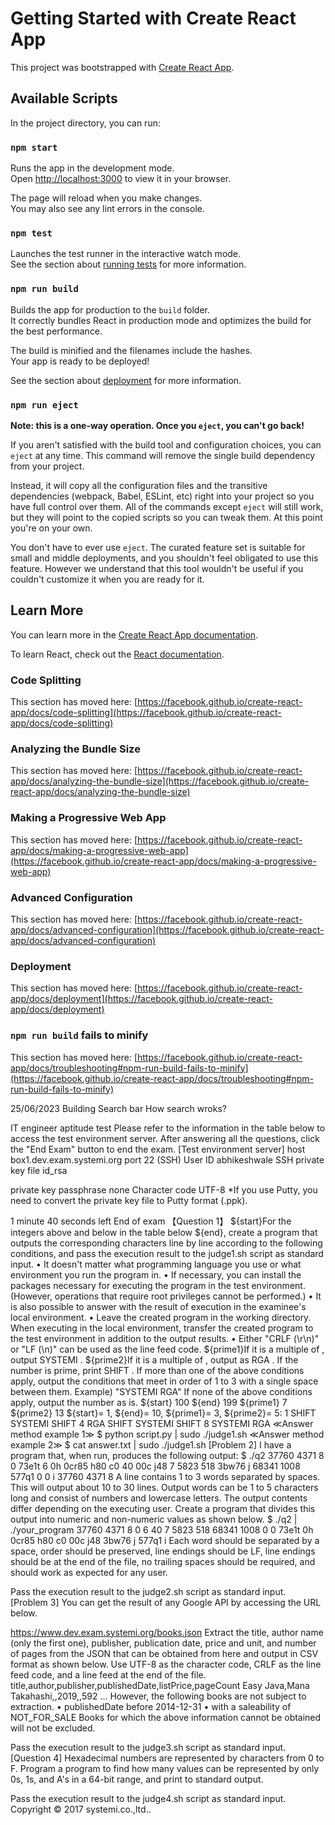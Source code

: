 # Getting Started with Create React App

This project was bootstrapped with [Create React App](https://github.com/facebook/create-react-app).

## Available Scripts

In the project directory, you can run:

### `npm start`

Runs the app in the development mode.\
Open [http://localhost:3000](http://localhost:3000) to view it in your browser.

The page will reload when you make changes.\
You may also see any lint errors in the console.

### `npm test`

Launches the test runner in the interactive watch mode.\
See the section about [running tests](https://facebook.github.io/create-react-app/docs/running-tests) for more information.

### `npm run build`

Builds the app for production to the `build` folder.\
It correctly bundles React in production mode and optimizes the build for the best performance.

The build is minified and the filenames include the hashes.\
Your app is ready to be deployed!

See the section about [deployment](https://facebook.github.io/create-react-app/docs/deployment) for more information.

### `npm run eject`

**Note: this is a one-way operation. Once you `eject`, you can't go back!**

If you aren't satisfied with the build tool and configuration choices, you can `eject` at any time. This command will remove the single build dependency from your project.

Instead, it will copy all the configuration files and the transitive dependencies (webpack, Babel, ESLint, etc) right into your project so you have full control over them. All of the commands except `eject` will still work, but they will point to the copied scripts so you can tweak them. At this point you're on your own.

You don't have to ever use `eject`. The curated feature set is suitable for small and middle deployments, and you shouldn't feel obligated to use this feature. However we understand that this tool wouldn't be useful if you couldn't customize it when you are ready for it.

## Learn More

You can learn more in the [Create React App documentation](https://facebook.github.io/create-react-app/docs/getting-started).

To learn React, check out the [React documentation](https://reactjs.org/).

### Code Splitting

This section has moved here: [https://facebook.github.io/create-react-app/docs/code-splitting](https://facebook.github.io/create-react-app/docs/code-splitting)

### Analyzing the Bundle Size

This section has moved here: [https://facebook.github.io/create-react-app/docs/analyzing-the-bundle-size](https://facebook.github.io/create-react-app/docs/analyzing-the-bundle-size)

### Making a Progressive Web App

This section has moved here: [https://facebook.github.io/create-react-app/docs/making-a-progressive-web-app](https://facebook.github.io/create-react-app/docs/making-a-progressive-web-app)

### Advanced Configuration

This section has moved here: [https://facebook.github.io/create-react-app/docs/advanced-configuration](https://facebook.github.io/create-react-app/docs/advanced-configuration)

### Deployment

This section has moved here: [https://facebook.github.io/create-react-app/docs/deployment](https://facebook.github.io/create-react-app/docs/deployment)

### `npm run build` fails to minify

This section has moved here: [https://facebook.github.io/create-react-app/docs/troubleshooting#npm-run-build-fails-to-minify](https://facebook.github.io/create-react-app/docs/troubleshooting#npm-run-build-fails-to-minify)



25/06/2023
Building Search bar
How search wroks?


 
IT engineer aptitude test
Please refer to the information in the table below to access the test environment server.
After answering all the questions, click the "End Exam" button to end the exam.
[Test environment server]
host	box1.dev.exam.systemi.org
port	22 (SSH)
User ID	abhikeshwale
SSH private key file	id_rsa

private key passphrase	none
Character code	UTF-8
*If you use Putty, you need to convert the private key file to Putty format (.ppk).

1 minute 40 seconds left
End of exam
【Question 1】
${start}For the integers above and below in the table below ${end}, create a program that outputs the corresponding characters line by line according to the following conditions, and pass the execution result to the judge1.sh script as standard input.
•	It doesn't matter what programming language you use or what environment you run the program in.
•	If necessary, you can install the packages necessary for executing the program in the test environment. (However, operations that require root privileges cannot be performed.)
•	It is also possible to answer with the result of execution in the examinee's local environment.
•	Leave the created program in the working directory. When executing in the local environment, transfer the created program to the test environment in addition to the output results.
•	Either "CRLF (\r\n)" or "LF (\n)" can be used as the line feed code.
${prime1}If it is a multiple of , output SYSTEMI .
${prime2}If it is a multiple of , output as RGA .
If the number is prime, print SHIFT .
If more than one of the above conditions apply, output the conditions that meet in order of 1 to 3 with a single space between them. Example) "SYSTEMI RGA"
If none of the above conditions apply, output the number as is.
${start}	100
${end}	199
${prime1}	7
${prime2}	13
<Example of output>
${start}= 1, ${end}= 10, ${prime1}= 3, ${prime2}= 5:
1
SHIFT
SYSTEMI SHIFT
4
RGA SHIFT
SYSTEMI
SHIFT
8
SYSTEMI
RGA
≪Answer method example 1≫
$ python script.py | sudo ./judge1.sh
≪Answer method example 2≫
$ cat answer.txt | sudo ./judge1.sh
[Problem 2]
I have a program that, when run, produces the following output:
$ ./q2
37760 4371 8
0 73e1t
6 0h 0cr85
h80 c0 40
00c
j48 7 5823
518
3bw76 j 68341
1008 577q1
0 0 i
37760 4371 8
A line contains 1 to 3 words separated by spaces. This will output about 10 to 30 lines.
Output words can be 1 to 5 characters long and consist of numbers and lowercase letters. The output contents differ depending on the executing user.
Create a program that divides this output into numeric and non-numeric values as shown below.
$ ./q2 | ./your_program
37760 4371 8 0 6 40 7 5823 518 68341 1008 0 0
73e1t 0h 0cr85 h80 c0 00c j48 3bw76 j 577q1 i
Each word should be separated by a space, order should be preserved, line endings should be LF, line endings should be at the end of the file, no trailing spaces should be required, and should work as expected for any user.

Pass the execution result to the judge2.sh script as standard input.
[Problem 3]
You can get the result of any Google API by accessing the URL below.

https://www.dev.exam.systemi.org/books.json
Extract the title, author name (only the first one), publisher, publication date, price and unit, and number of pages from the JSON that can be obtained from here and output in CSV format as shown below.
Use UTF-8 as the character code, CRLF as the line feed code, and a line feed at the end of the file.
title,author,publisher,publishedDate,listPrice,pageCount
Easy Java,Mana Takahashi,,2019,,592
…
However, the following books are not subject to extraction.
•	publishedDate before 2014-12-31
•	with a saleability of NOT_FOR_SALE
Books for which the above information cannot be obtained will not be excluded.

Pass the execution result to the judge3.sh script as standard input.
[Question 4]
Hexadecimal numbers are represented by characters from 0 to F. Program a program to find how many values can be represented by only 0s, 1s, and A's in a 64-bit range, and print to standard output.

Pass the execution result to the judge4.sh script as standard input.
Copyright © 2017 systemi.co.,ltd..

